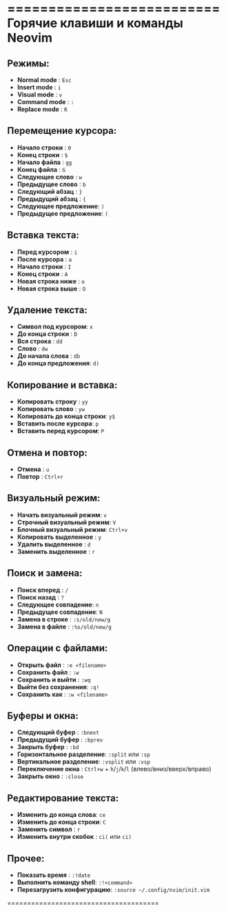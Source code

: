 
==========================
 Горячие клавиши и команды Neovim
==========================

Режимы:
-------
- **Normal mode**        : `Esc`
- **Insert mode**        : `i`
- **Visual mode**        : `v`
- **Command mode**       : `:`
- **Replace mode**       : `R`

Перемещение курсора:
--------------------
- **Начало строки**      : `0`
- **Конец строки**       : `$`
- **Начало файла**       : `gg`
- **Конец файла**        : `G`
- **Следующее слово**    : `w`
- **Предыдущее слово**   : `b`
- **Следующий абзац**    : `}`
- **Предыдущий абзац**   : `{`
- **Следующее предложение**: `)`
- **Предыдущее предложение**: `(`

Вставка текста:
---------------
- **Перед курсором**     : `i`
- **После курсора**      : `a`
- **Начало строки**      : `I`
- **Конец строки**       : `A`
- **Новая строка ниже**  : `o`
- **Новая строка выше**  : `O`

Удаление текста:
----------------
- **Символ под курсором**: `x`
- **До конца строки**    : `D`
- **Вся строка**         : `dd`
- **Слово**              : `dw`
- **До начала слова**    : `db`
- **До конца предложения**: `d)`

Копирование и вставка:
----------------------
- **Копировать строку**  : `yy`
- **Копировать слово**   : `yw`
- **Копировать до конца строки**: `y$`
- **Вставить после курсора**: `p`
- **Вставить перед курсором**: `P`

Отмена и повтор:
----------------
- **Отмена**             : `u`
- **Повтор**             : `Ctrl+r`

Визуальный режим:
-----------------
- **Начать визуальный режим**: `v`
- **Строчный визуальный режим**: `V`
- **Блочный визуальный режим**: `Ctrl+v`
- **Копировать выделенное**  : `y`
- **Удалить выделенное**     : `d`
- **Заменить выделенное**    : `r`

Поиск и замена:
---------------
- **Поиск вперед**       : `/`
- **Поиск назад**        : `?`
- **Следующее совпадение**: `n`
- **Предыдущее совпадение**: `N`
- **Замена в строке**    : `:s/old/new/g`
- **Замена в файле**     : `:%s/old/new/g`

Операции с файлами:
-------------------
- **Открыть файл**       : `:e <filename>`
- **Сохранить файл**     : `:w`
- **Сохранить и выйти**  : `:wq`
- **Выйти без сохранения**: `:q!`
- **Сохранить как**      : `:w <filename>`

Буферы и окна:
--------------
- **Следующий буфер**    : `:bnext`
- **Предыдущий буфер**   : `:bprev`
- **Закрыть буфер**      : `:bd`
- **Горизонтальное разделение**: `:split` или `:sp`
- **Вертикальное разделение**: `:vsplit` или `:vsp`
- **Переключение окна**  : `Ctrl+w` + `h`/`j`/`k`/`l` (влево/вниз/вверх/вправо)
- **Закрыть окно**       : `:close`

Редактирование текста:
----------------------
- **Изменить до конца слова**: `ce`
- **Изменить до конца строки**: `C`
- **Заменить символ**        : `r`
- **Изменить внутри скобок** : `ci(` или `ci)`

Прочее:
-------
- **Показать время**      : `:!date`
- **Выполнить команду shell**: `:!<command>`
- **Перезагрузить конфигурацию**: `:source ~/.config/nvim/init.vim`

======================================
